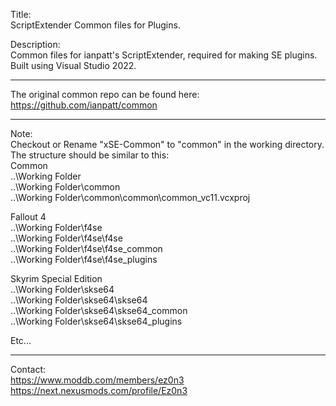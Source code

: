 Title:  
ScriptExtender Common files for Plugins.  
  
Description:  
Common files for ianpatt's ScriptExtender, required for making SE plugins.  
Built using Visual Studio 2022.  
  
--------------------------------  
  
The original common repo can be found here:  
https://github.com/ianpatt/common  
  
--------------------------------  
  
Note:  
Checkout or Rename "xSE-Common" to "common" in the working directory. The structure should be similar to this:  
Common  
..\Working Folder  
..\Working Folder\common  
..\Working Folder\common\common\common_vc11.vcxproj  
  
Fallout 4  
..\Working Folder\f4se  
..\Working Folder\f4se\f4se  
..\Working Folder\f4se\f4se_common  
..\Working Folder\f4se\f4se_plugins  
  
Skyrim Special Edition  
..\Working Folder\skse64  
..\Working Folder\skse64\skse64  
..\Working Folder\skse64\skse64_common  
..\Working Folder\skse64\skse64_plugins  
  
Etc...  
  
--------------------------------  
  
Contact:  
https://www.moddb.com/members/ez0n3  
https://next.nexusmods.com/profile/Ez0n3  
